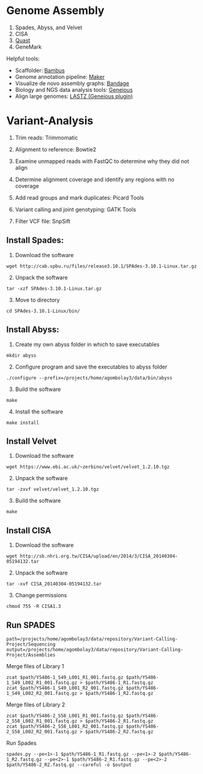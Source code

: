 # Genome Assembly
1. Spades, Abyss, and Velvet
2. CISA
3. [Quast](http://quast.sourceforge.net/download.html)
4. GeneMark

Helpful tools:
* Scaffolder: [Bambus](http://amos.sourceforge.net/wiki/index.php/Bambus)  
* Genome annotation pipeline: [Maker](http://www.yandell-lab.org/software/maker.html)  
* Visualize de novo assembly graphs: [Bandage](https://rrwick.github.io/Bandage/)  
* Biology and NGS data analysis tools: [Geneious](http://www.geneious.com/)  
* Align large genomes: [LASTZ (Geneious plugin)](http://www.geneious.com/plugins/lastz-plugin)  

# Variant-Analysis

1. Trim reads: Trimmomatic

2. Alignment to reference: Bowtie2

3. Examine unmapped reads with FastQC to determine why they did not align

4. Determine alignment coverage and identify any regions with no coverage

5. Add read groups and mark duplicates: Picard Tools

6. Variant calling and joint genotyping: GATK Tools

7. Filter VCF file: SnpSift

## Install Spades:
1. Download the software
```
wget http://cab.spbu.ru/files/release3.10.1/SPAdes-3.10.1-Linux.tar.gz
```
2. Unpack the software
```
tar -xzf SPAdes-3.10.1-Linux.tar.gz
```
3. Move to directory
```
cd SPAdes-3.10.1-Linux/bin/
```

## Install Abyss:
1. Create my own abyss folder in which to save executables
```
mkdir abyss
```

2. Configure program and save the executables to abyss folder
```
./configure --prefix=/projects/home/agombolay3/data/bin/abyss
```

3. Build the software
```
make
```

4. Install the software
```
make install
```

## Install Velvet
1. Download the software
```
wget https://www.ebi.ac.uk/~zerbino/velvet/velvet_1.2.10.tgz
```
2. Unpack the software
```
tar -zxvf velvet/velvet_1.2.10.tgz
```
3. Build the software
```
make
```

## Install CISA
1. Download the software
```
wget http://sb.nhri.org.tw/CISA/upload/en/2014/3/CISA_20140304-05194132.tar
```
2. Unpack the software
```
tar -xvf CISA_20140304-05194132.tar
```
3. Change permissions
```
chmod 755 -R CISA1.3
```

## Run SPADES
```
path=/projects/home/agombolay3/data/repository/Variant-Calling-Project/Sequencing
output=/projects/home/agombolay3/data/repository/Variant-Calling-Project/Assemblies
```

Merge files of Library 1
```
zcat $path/YS486-1_S49_L001_R1_001.fastq.gz $path/YS486-1_S49_L002_R1_001.fastq.gz > $path/YS486-1_R1.fastq.gz
zcat $path/YS486-1_S49_L001_R2_001.fastq.gz $path/YS486-1_S49_L002_R2_001.fastq.gz > $path/YS486-1_R2.fastq.gz
```
Merge files of Library 2
```
zcat $path/YS486-2_S58_L001_R1_001.fastq.gz $path/YS486-2_S58_L002_R1_001.fastq.gz > $path/YS486-2_R1.fastq.gz
zcat $path/YS486-2_S58_L001_R2_001.fastq.gz $path/YS486-2_S58_L002_R2_001.fastq.gz > $path/YS486-2_R2.fastq.gz
```
Run Spades
```
spades.py --pe<1>-1 $path/YS486-1_R1.fastq.gz --pe<1>-2 $path/YS486-1_R2.fastq.gz --pe<2>-1 $path/YS486-2_R1.fastq.gz --pe<2>-2 $path/YS486-2_R2.fastq.gz --careful -o $output
```

